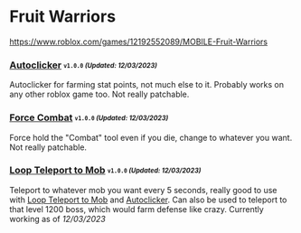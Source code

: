 # Fruit Warriors
https://www.roblox.com/games/12192552089/MOBILE-Fruit-Warriors

### [Autoclicker](/Scripts/autoclicker.lua) <sub><sup>`v1.0.0` *(Updated: 12/03/2023)*</sup></sub>
Autoclicker for farming stat points, not much else to it. Probably works on any other roblox game too. Not really patchable.

### [Force Combat](/Scripts/forcecombat.lua) <sub><sup>`v1.0.0` *(Updated: 12/03/2023)*</sup></sub>
Force hold the "Combat" tool even if you die, change to whatever you want. Not really patchable.

### [Loop Teleport to Mob](/Scripts/looptp.lua) <sub><sup>`v1.0.0` *(Updated: 12/03/2023)*</sup></sub>
Teleport to whatever mob you want every 5 seconds, really good to use with [Loop Teleport to Mob](/Scripts/looptp.lua) and [Autoclicker](/Scripts/autoclicker.lua). Can also be used to teleport to that level 1200 boss, which would farm defense like crazy. Currently working as of *12/03/2023*
